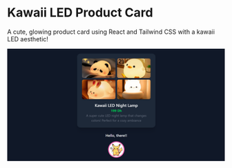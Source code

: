 # Kawaii LED Product Card  
A cute, glowing product card using React and Tailwind CSS with a kawaii LED aesthetic!

![alt text](image-1.png)